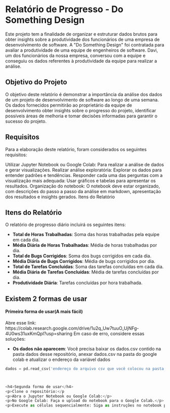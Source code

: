 <h1>Relatório de Progresso - Do Something Design</h1>
Este projeto tem a finalidade de organizar e estruturar dados brutos para obter insights sobre a produtividade dos funcionários de uma empresa de desenvolvimento de software. A "Do Something Design" foi contratada para avaliar a produtividade de uma equipe de engenheiros de software. Davi, um dos funcionários da nossa empresa, conversou com a equipe e conseguiu os dados referentes à produtividade da equipe para realizar a análise.

## Objetivo do Projeto
O objetivo deste relatório é demonstrar a importância da análise dos dados de um projeto de desenvolvimento de software ao longo de uma semana. Os dados fornecidos permitirão ao proprietário da equipe de desenvolvimento obter insights sobre o progresso do projeto, identificar possíveis áreas de melhoria e tomar decisões informadas para garantir o sucesso do projeto.

## Requisitos
Para a elaboração deste relatório, foram considerados os seguintes requisitos:

Utilizar Jupyter Notebook ou Google Colab: Para realizar a análise de dados e gerar visualizações.
Realizar análise exploratória: Explorar os dados para entender padrões e tendências.
Responder cada uma das perguntas com a visualização mais adequada: Usar gráficos e tabelas para apresentar os resultados.
Organização do notebook: O notebook deve estar organizado, com descrições do passo a passo da análise em markdown, apresentação dos resultados e insights gerados.
Itens do Relatório

## Itens do Relatório

O relatório de progresso diário incluirá os seguintes itens:

- **Total de Horas Trabalhadas**: Soma das horas trabalhadas pela equipe em cada dia.
- **Média Diária de Horas Trabalhadas**: Média de horas trabalhadas por dia.
- **Total de Bugs Corrigidos**: Soma dos bugs corrigidos em cada dia.
- **Média Diária de Bugs Corrigidos**: Média de bugs corrigidos por dia.
- **Total de Tarefas Concluídas**: Soma das tarefas concluídas em cada dia.
- **Média Diária de Tarefas Concluídas**: Média de tarefas concluídas por dia.
- **Produtividade Diária**: Tarefas concluídas por hora trabalhada.


## Existem 2 formas de usar

<h4>Primeira forma de usar(A mais fácil)</h4>
Abre esse link: https://colab.research.google.com/drive/1u2q_Uw7tuuO_UjNFg-4U0ws31uxKmQpI?usp=sharing
Em caso de erro, considere essas soluções:

- **Os dados não aparecem**: Você precisa baixar os dados.csv contido na pasta dados desse repositório, anexar dados.csv na pasta do google colab e atualizar o endereço da variável dados
```python
dados = pd.read_csv('endereço do arquivo csv que você colocou na pasta do google colab')



<h4>Segunda forma de usar</h4>
<p>Clone o repositório:</p
<p>Abra o Jupyter Notebook ou Google Colab:</p>
<p>No Google Colab: Faça o upload do notebook para o Google Colab.</p>
<p>Execute as células sequencialmente: Siga as instruções no notebook para reproduzir a análise.</p>
